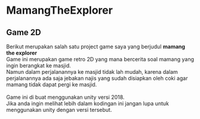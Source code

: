 # MamangTheExplorer
Game 2D
--
Berikut merupakan salah satu project game saya yang berjudul **mamang the explorer** <br>
Game ini merupakan game retro 2D yang mana bercerita soal mamang yang ingin berangkat ke masjid. <br>
Namun dalam perjalanannya ke masjid tidak lah mudah, karena dalam perjalanannya ada saja jebakan najis yang sudah disiapkan oleh coki agar mamang tidak dapat pergi ke masjid. <br><br>
Game ini di buat menggunakan unity versi 2018. <br> Jika anda ingin melihat lebih dalam kodingan ini jangan lupa untuk menggunakan unity dengan versi tersebut.

